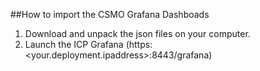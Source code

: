 ##How to import the CSMO Grafana Dashboads
1) Download and unpack the json files on your computer. 
2) Launch the ICP Grafana (https:<your.deployment.ipaddress>:8443/grafana)


